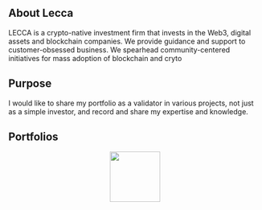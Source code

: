## About Lecca

LECCA is a crypto-native investment firm that invests in the Web3, digital assets and blockchain companies.
We provide guidance and support to customer-obsessed business.
We spearhead community-centered initiatives for mass adoption of blockchain and cryto

## Purpose

I would like to share my portfolio as a validator in various projects, not just as a simple investor, and record and share my expertise and knowledge.

## Portfolios

<p align="center">
  <img height="100" height="auto" src="https://user-images.githubusercontent.com/50621007/199199328-32dcdc7c-db06-4519-827f-6c6af09228f9.png">
</p>

